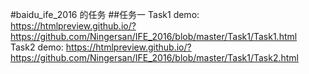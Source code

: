 #baidu_ife_2016 的任务
##任务一
Task1 demo: https://htmlpreview.github.io/?https://github.com/Ningersan/IFE_2016/blob/master/Task1/Task1.html       
Task2 demo: https://htmlpreview.github.io/?https://github.com/Ningersan/IFE_2016/blob/master/Task1/Task2.html      
